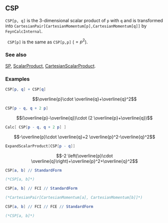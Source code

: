 ## CSP

`CSP[p, q]` is the 3-dimensional scalar product of `p` with `q` and is transformed into `CartesianPair[CartesianMomentum[p],CartesianMomentum[q]]` by `FeynCalcInternal`.

` CSP[p]` is the same as `CSP[p,p]` ($=p^2$).

### See also

[SP](SP), [ScalarProduct](ScalarProduct), [CartesianScalarProduct](CartesianScalarProduct).

### Examples

```mathematica
CSP[p, q] + CSP[q]
```

$$\overline{p}\cdot \overline{q}+\overline{q}^2$$

```mathematica
CSP[p - q, q + 2 p]
```

$$(\overline{p}-\overline{q})\cdot (2 \overline{p}+\overline{q})$$

```mathematica
Calc[ CSP[p - q, q + 2 p] ]
```

$$-\overline{p}\cdot \overline{q}+2 \overline{p}^2-\overline{q}^2$$

```mathematica
ExpandScalarProduct[CSP[p - q]]
```

$$-2 \left(\overline{p}\cdot \overline{q}\right)+\overline{p}^2+\overline{q}^2$$

```mathematica
CSP[a, b] // StandardForm

(*CSP[a, b]*)
```

```mathematica
CSP[a, b] // FCI // StandardForm

(*CartesianPair[CartesianMomentum[a], CartesianMomentum[b]]*)
```

```mathematica
CSP[a, b] // FCI // FCE // StandardForm

(*CSP[a, b]*)
```